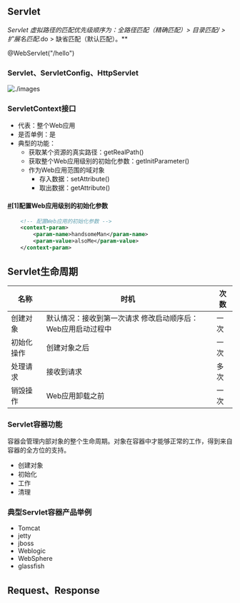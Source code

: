 ## Servlet

**Servlet 虚拟路径的匹配优先级顺序为：全路径匹配（精确匹配）> 目录匹配/* > 扩展名匹配*.do > 缺省匹配（默认匹配）。**

@WebServlet("/hello")

### Servlet、ServletConfig、HttpServlet

![./images](D:\Documents\Java\JavaWeb\assets\img025.6ea85941.png)

### ServletContext接口

- 代表：整个Web应用
- 是否单例：是
- 典型的功能：
  - 获取某个资源的真实路径：getRealPath()
  - 获取整个Web应用级别的初始化参数：getInitParameter()
  - 作为Web应用范围的域对象
    - 存入数据：setAttribute()
    - 取出数据：getAttribute()

#### [#](http://heavy_code_industry.gitee.io/code_heavy_industry/pro001-javaweb/lecture/chapter07/verse04.html#_1-配置web应用级别的初始化参数)[1]配置Web应用级别的初始化参数

```xml
    <!-- 配置Web应用的初始化参数 -->
    <context-param>
        <param-name>handsomeMan</param-name>
        <param-value>alsoMe</param-value>
    </context-param>
```

## Servlet生命周期

| 名称       | 时机                                                         | 次数 |
| ---------- | ------------------------------------------------------------ | ---- |
| 创建对象   | 默认情况：接收到第一次请求 修改启动顺序后：Web应用启动过程中 | 一次 |
| 初始化操作 | 创建对象之后                                                 | 一次 |
| 处理请求   | 接收到请求                                                   | 多次 |
| 销毁操作   | Web应用卸载之前                                              | 一次 |

### Servlet容器功能

容器会管理内部对象的整个生命周期。对象在容器中才能够正常的工作，得到来自容器的全方位的支持。

- 创建对象
- 初始化
- 工作
- 清理

### 典型Servlet容器产品举例

- Tomcat
- jetty
- jboss
- Weblogic
- WebSphere
- glassfish

## Request、Response